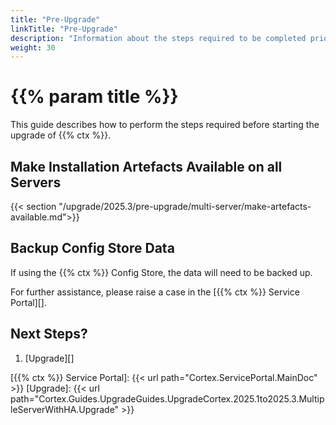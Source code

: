 ```yaml
---
title: "Pre-Upgrade"
linkTitle: "Pre-Upgrade"
description: "Information about the steps required to be completed prior to starting the upgrade."
weight: 30
---
```


# {{% param title %}}

This guide describes how to perform the steps required before starting the upgrade of {{% ctx %}}.

## Make Installation Artefacts Available on all Servers

{{< section "/upgrade/2025.3/pre-upgrade/multi-server/make-artefacts-available.md">}}

## Backup Config Store Data

If using the {{% ctx %}} Config Store, the data will need to be backed up.

For further assistance, please raise a case in the [{{% ctx %}} Service Portal][].

## Next Steps?

1. [Upgrade][]

[{{% ctx %}} Service Portal]: {{< url path="Cortex.ServicePortal.MainDoc" >}}
[Upgrade]: {{< url path="Cortex.Guides.UpgradeGuides.UpgradeCortex.2025.1to2025.3.MultipleServerWithHA.Upgrade" >}}
